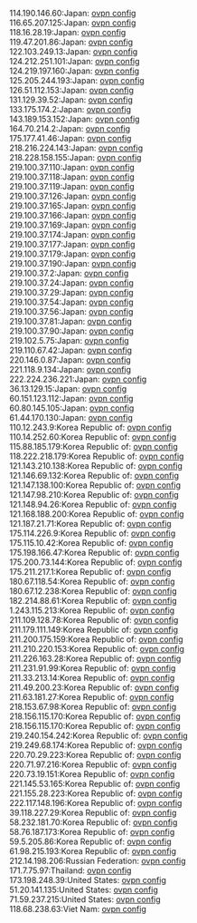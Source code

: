 114.190.146.60:Japan: [ovpn config](vpn/114_190_146_60.ovpn)  
116.65.207.125:Japan: [ovpn config](vpn/116_65_207_125.ovpn)  
118.16.28.19:Japan: [ovpn config](vpn/118_16_28_19.ovpn)  
119.47.201.86:Japan: [ovpn config](vpn/119_47_201_86.ovpn)  
122.103.249.13:Japan: [ovpn config](vpn/122_103_249_13.ovpn)  
124.212.251.101:Japan: [ovpn config](vpn/124_212_251_101.ovpn)  
124.219.197.160:Japan: [ovpn config](vpn/124_219_197_160.ovpn)  
125.205.244.193:Japan: [ovpn config](vpn/125_205_244_193.ovpn)  
126.51.112.153:Japan: [ovpn config](vpn/126_51_112_153.ovpn)  
131.129.39.52:Japan: [ovpn config](vpn/131_129_39_52.ovpn)  
133.175.174.2:Japan: [ovpn config](vpn/133_175_174_2.ovpn)  
143.189.153.152:Japan: [ovpn config](vpn/143_189_153_152.ovpn)  
164.70.214.2:Japan: [ovpn config](vpn/164_70_214_2.ovpn)  
175.177.41.46:Japan: [ovpn config](vpn/175_177_41_46.ovpn)  
218.216.224.143:Japan: [ovpn config](vpn/218_216_224_143.ovpn)  
218.228.158.155:Japan: [ovpn config](vpn/218_228_158_155.ovpn)  
219.100.37.110:Japan: [ovpn config](vpn/219_100_37_110.ovpn)  
219.100.37.118:Japan: [ovpn config](vpn/219_100_37_118.ovpn)  
219.100.37.119:Japan: [ovpn config](vpn/219_100_37_119.ovpn)  
219.100.37.126:Japan: [ovpn config](vpn/219_100_37_126.ovpn)  
219.100.37.165:Japan: [ovpn config](vpn/219_100_37_165.ovpn)  
219.100.37.166:Japan: [ovpn config](vpn/219_100_37_166.ovpn)  
219.100.37.169:Japan: [ovpn config](vpn/219_100_37_169.ovpn)  
219.100.37.174:Japan: [ovpn config](vpn/219_100_37_174.ovpn)  
219.100.37.177:Japan: [ovpn config](vpn/219_100_37_177.ovpn)  
219.100.37.179:Japan: [ovpn config](vpn/219_100_37_179.ovpn)  
219.100.37.190:Japan: [ovpn config](vpn/219_100_37_190.ovpn)  
219.100.37.2:Japan: [ovpn config](vpn/219_100_37_2.ovpn)  
219.100.37.24:Japan: [ovpn config](vpn/219_100_37_24.ovpn)  
219.100.37.29:Japan: [ovpn config](vpn/219_100_37_29.ovpn)  
219.100.37.54:Japan: [ovpn config](vpn/219_100_37_54.ovpn)  
219.100.37.56:Japan: [ovpn config](vpn/219_100_37_56.ovpn)  
219.100.37.81:Japan: [ovpn config](vpn/219_100_37_81.ovpn)  
219.100.37.90:Japan: [ovpn config](vpn/219_100_37_90.ovpn)  
219.102.5.75:Japan: [ovpn config](vpn/219_102_5_75.ovpn)  
219.110.67.42:Japan: [ovpn config](vpn/219_110_67_42.ovpn)  
220.146.0.87:Japan: [ovpn config](vpn/220_146_0_87.ovpn)  
221.118.9.134:Japan: [ovpn config](vpn/221_118_9_134.ovpn)  
222.224.236.221:Japan: [ovpn config](vpn/222_224_236_221.ovpn)  
36.13.129.15:Japan: [ovpn config](vpn/36_13_129_15.ovpn)  
60.151.123.112:Japan: [ovpn config](vpn/60_151_123_112.ovpn)  
60.80.145.105:Japan: [ovpn config](vpn/60_80_145_105.ovpn)  
61.44.170.130:Japan: [ovpn config](vpn/61_44_170_130.ovpn)  
110.12.243.9:Korea Republic of: [ovpn config](vpn/110_12_243_9.ovpn)  
110.14.252.60:Korea Republic of: [ovpn config](vpn/110_14_252_60.ovpn)  
115.88.185.179:Korea Republic of: [ovpn config](vpn/115_88_185_179.ovpn)  
118.222.218.179:Korea Republic of: [ovpn config](vpn/118_222_218_179.ovpn)  
121.143.210.138:Korea Republic of: [ovpn config](vpn/121_143_210_138.ovpn)  
121.146.69.132:Korea Republic of: [ovpn config](vpn/121_146_69_132.ovpn)  
121.147.138.100:Korea Republic of: [ovpn config](vpn/121_147_138_100.ovpn)  
121.147.98.210:Korea Republic of: [ovpn config](vpn/121_147_98_210.ovpn)  
121.148.94.26:Korea Republic of: [ovpn config](vpn/121_148_94_26.ovpn)  
121.168.188.200:Korea Republic of: [ovpn config](vpn/121_168_188_200.ovpn)  
121.187.21.71:Korea Republic of: [ovpn config](vpn/121_187_21_71.ovpn)  
175.114.226.9:Korea Republic of: [ovpn config](vpn/175_114_226_9.ovpn)  
175.115.10.42:Korea Republic of: [ovpn config](vpn/175_115_10_42.ovpn)  
175.198.166.47:Korea Republic of: [ovpn config](vpn/175_198_166_47.ovpn)  
175.200.73.144:Korea Republic of: [ovpn config](vpn/175_200_73_144.ovpn)  
175.211.217.1:Korea Republic of: [ovpn config](vpn/175_211_217_1.ovpn)  
180.67.118.54:Korea Republic of: [ovpn config](vpn/180_67_118_54.ovpn)  
180.67.12.238:Korea Republic of: [ovpn config](vpn/180_67_12_238.ovpn)  
182.214.88.61:Korea Republic of: [ovpn config](vpn/182_214_88_61.ovpn)  
1.243.115.213:Korea Republic of: [ovpn config](vpn/1_243_115_213.ovpn)  
211.109.128.78:Korea Republic of: [ovpn config](vpn/211_109_128_78.ovpn)  
211.179.111.149:Korea Republic of: [ovpn config](vpn/211_179_111_149.ovpn)  
211.200.175.159:Korea Republic of: [ovpn config](vpn/211_200_175_159.ovpn)  
211.210.220.153:Korea Republic of: [ovpn config](vpn/211_210_220_153.ovpn)  
211.226.163.28:Korea Republic of: [ovpn config](vpn/211_226_163_28.ovpn)  
211.231.91.99:Korea Republic of: [ovpn config](vpn/211_231_91_99.ovpn)  
211.33.213.14:Korea Republic of: [ovpn config](vpn/211_33_213_14.ovpn)  
211.49.200.23:Korea Republic of: [ovpn config](vpn/211_49_200_23.ovpn)  
211.63.181.27:Korea Republic of: [ovpn config](vpn/211_63_181_27.ovpn)  
218.153.67.98:Korea Republic of: [ovpn config](vpn/218_153_67_98.ovpn)  
218.156.115.170:Korea Republic of: [ovpn config](vpn/218_156_115_170.ovpn)  
218.156.115.170:Korea Republic of: [ovpn config](vpn/218_156_115_170.ovpn)  
219.240.154.242:Korea Republic of: [ovpn config](vpn/219_240_154_242.ovpn)  
219.249.68.174:Korea Republic of: [ovpn config](vpn/219_249_68_174.ovpn)  
220.70.29.223:Korea Republic of: [ovpn config](vpn/220_70_29_223.ovpn)  
220.71.97.216:Korea Republic of: [ovpn config](vpn/220_71_97_216.ovpn)  
220.73.19.151:Korea Republic of: [ovpn config](vpn/220_73_19_151.ovpn)  
221.145.53.165:Korea Republic of: [ovpn config](vpn/221_145_53_165.ovpn)  
221.155.28.223:Korea Republic of: [ovpn config](vpn/221_155_28_223.ovpn)  
222.117.148.196:Korea Republic of: [ovpn config](vpn/222_117_148_196.ovpn)  
39.118.227.29:Korea Republic of: [ovpn config](vpn/39_118_227_29.ovpn)  
58.232.181.70:Korea Republic of: [ovpn config](vpn/58_232_181_70.ovpn)  
58.76.187.173:Korea Republic of: [ovpn config](vpn/58_76_187_173.ovpn)  
59.5.205.86:Korea Republic of: [ovpn config](vpn/59_5_205_86.ovpn)  
61.98.215.193:Korea Republic of: [ovpn config](vpn/61_98_215_193.ovpn)  
212.14.198.206:Russian Federation: [ovpn config](vpn/212_14_198_206.ovpn)  
171.7.75.97:Thailand: [ovpn config](vpn/171_7_75_97.ovpn)  
173.198.248.39:United States: [ovpn config](vpn/173_198_248_39.ovpn)  
51.20.141.135:United States: [ovpn config](vpn/51_20_141_135.ovpn)  
71.59.237.215:United States: [ovpn config](vpn/71_59_237_215.ovpn)  
118.68.238.63:Viet Nam: [ovpn config](vpn/118_68_238_63.ovpn)  
